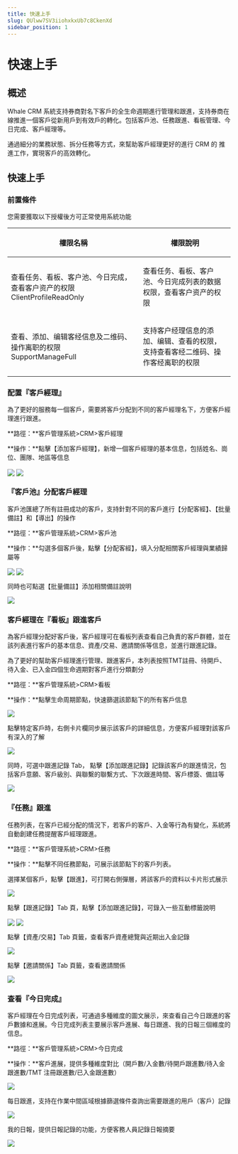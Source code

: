 ```yaml
---
title: 快速上手
slug: QUlww7SV3iiohxkxUb7c8CkenXd
sidebar_position: 1
---
```



# 快速上手

## 概述

Whale CRM 系統支持券商對名下客戶的全生命週期進行管理和跟進，支持券商在線推進一個客戶從新用戶到有效戶的轉化。包括客戶池、任務跟進、看板管理、今日完成、客戶經理等。

通過細分的業務狀態、拆分任務等方式，來幫助客戶經理更好的進行 CRM 的 推進工作，實現客戶的高效轉化。

## 快速上手

### 前置條件

您需要獲取以下授權後方可正常使用系統功能

<table header_row="1">
<colgroup>
<col width="437"/>
<col width="393"/>
</colgroup>
<thead>
<tr><th><p>權限名稱</p></th><th><p>權限說明</p></th></tr>
</thead>
<tbody>
<tr><td><p>查看任务、看板、客户池、今日完成，查看客户资产的权限<br/>ClientProfileReadOnly</p></td><td><p>查看任务、看板、客户池、今日完成列表的数据权限，查看客户资产的权限</p></td></tr>
<tr><td><p>查看、添加、编辑客经信息及二维码、操作离职的权限<br/>SupportManageFull</p></td><td><p>支持客户经理信息的添加、编辑、查看的权限，支持查看客经二维码、操作客经离职的权限</p></td></tr>
</tbody>
</table>

### 配置『客戶經理』

為了更好的服務每一個客戶，需要將客戶分配到不同的客戶經理名下，方便客戶經理進行跟進。

**路徑：**客戶管理系統&gt;CRM&gt;客戶經理

**操作：**點擊【添加客戶經理】，新增一個客戶經理的基本信息，包括姓名、崗位、團隊、地區等信息

<img src="/assets/Rotvb1CykoyT2JxRZFIcDQLRn0e.png" src-width="3232" src-height="1526" align="center"/>

<img src="/assets/HzbIbFER8oXYfixKYfjclMXVnNd.png" src-width="1280" src-height="669" align="center"/>

### 『客戶池』分配客戶經理

客戶池匯總了所有註冊成功的客戶，支持針對不同的客戶進行【分配客經】、【批量備註】和【導出】的操作

**路徑：**客戶管理系統&gt;CRM&gt;客戶池

**操作：**勾選多個客戶後，點擊【分配客經】，填入分配相關客戶經理與業績歸屬等

<img src="/assets/FUv1bF9LyoxoGcx5DB2cOywtnAc.png" src-width="3198" src-height="1606" align="center"/>

<img src="/assets/BDYNbiV2doIWWqx6WF6cWuhXnRd.png" src-width="3230" src-height="1624" align="center"/>

同時也可點選【批量備註】添加相關備註說明

<img src="/assets/M6znbtpPGoRvIsxVQs0c5eCinLe.png" src-width="2266" src-height="1066" align="center"/>

### 客戶經理在『看板』跟進客戶

為客戶經理分配好客戶後，客戶經理可在看板列表查看自己負責的客戶群體，並在該列表進行客戶的基本信息、資產/交易、邀請關係等信息，並進行跟進記錄。

為了更好的幫助客戶經理進行管理、跟進客戶，本列表按照TMT註冊、待開戶、待入金、已入金四個生命週期對客戶進行分類劃分

**路徑：**客戶管理系統&gt;CRM&gt;看板

**操作：**點擊生命周期節點，快速篩選該節點下的所有客戶信息

<img src="/assets/GrbLbL5ANogpX2xMMpecH30lnOh.png" src-width="1280" src-height="610" align="center"/>

點擊特定客戶時，右側卡片欄同步展示該客戶的詳細信息，方便客戶經理對該客戶有深入的了解

<img src="/assets/FXuHbTETGozUeLxhalLcCkLHnfe.png" src-width="3222" src-height="1438" align="center"/>

同時，可選中跟進記錄 Tab， 點擊【添加跟進記錄】記錄該客戶的跟進情況，包括客戶意願、客戶級別、與聯繫的聯繫方式、下次跟進時間、客戶標簽、備註等

<img src="/assets/S2FbbmsYvoIuHLx0XI4cRbcpnTe.png" src-width="2404" src-height="1498" align="center"/>

### 『任務』跟進

任務列表，在客戶已經分配的情況下，若客戶的客戶、入金等行為有變化，系統將自動創建任務提醒客戶經理跟進。

**路徑：**客戶管理系統&gt;CRM&gt;任務

**操作：**點擊不同任務節點，可展示該節點下的客戶列表。

選擇某個客戶，點擊【跟進】，可打開右側彈層，將該客戶的資料以卡片形式展示

<img src="/assets/ZvQ2bdi6zo4jk6xrIFRc4N1rn9g.png" src-width="3256" src-height="1482" align="center"/>

點擊【跟進記錄】Tab 頁，點擊【添加跟進記錄】，可錄入一些互動標籤說明

<img src="/assets/KmkObos5dogxQbxe8bKcD6kbn2g.png" src-width="2242" src-height="1252" align="center"/>

<img src="/assets/WeEZb5I01oKdptxnwZvcavkaneg.png" src-width="2228" src-height="1612" align="center"/>

點擊【資產/交易】Tab 頁籤，查看客戶資產總覽與近期出入金記錄

<img src="/assets/Xne7bqA3hoxMBpx5PyocmxhlnRg.png" src-width="2216" src-height="1624" align="center"/>

點擊【邀請關係】Tab 頁籤，查看邀請關係

<img src="/assets/UOBvbCVnro3DhUxoE3pckRHAnid.png" src-width="2230" src-height="1608" align="center"/>

### 查看『今日完成』

客戶經理在今日完成列表，可通過多種維度的圖文展示，來查看自己今日跟進的客戶數據和進展。今日完成列表主要展示客戶進展、每日跟進、我的日報三個維度的信息。

**路徑：**客戶管理系統&gt;CRM&gt;今日完成

**操作：**客戶進展，提供多種維度對比（開戶數/入金數/待開戶跟進數/待入金跟進數/TMT 注冊跟進數/已入金跟進數）

<img src="/assets/J1O1bIrYTolxhaxUVaecNjqvnir.png" src-width="2322" src-height="1438" align="center"/>

每日跟進，支持在作業中間區域根據篩選條件查詢出需要跟進的用戶（客戶）記錄

<img src="/assets/OFHab5gKEortWYxM0fIcyYkXnOe.png" src-width="2322" src-height="1442" align="center"/>

我的日報，提供日報記錄的功能，方便客務人員記錄日報摘要

<img src="/assets/GtccbelxzojjCax0KMRcJm0fnBR.png" src-width="2322" src-height="1412" align="center"/>

